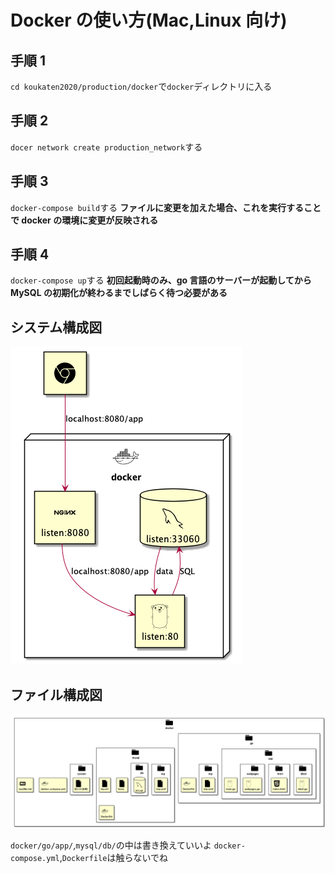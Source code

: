 # Docker の使い方(Mac,Linux 向け)

## 手順 1

`cd koukaten2020/production/docker`で`docker`ディレクトリに入る

## 手順 2

`docer network create production_network`する

## 手順 3

`docker-compose build`する
**ファイルに変更を加えた場合、これを実行することで docker の環境に変更が反映される**

## 手順 4

`docker-compose up`する
**初回起動時のみ、go 言語のサーバーが起動してから MySQL の初期化が終わるまでしばらく待つ必要がある**

## システム構成図

![img](./system/system-1.png)

## ファイル構成図

![file](./system/dir.png)

`docker/go/app/`,`mysql/db/`の中は書き換えていいよ
`docker-compose.yml`,`Dockerfile`は触らないでね

